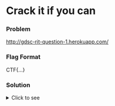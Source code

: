 # Crack it if you can

### Problem
http://gdsc-rit-question-1.herokuapp.com/

### Flag Format
CTF{...}

### Solution
<details>
  <summary>Click to see</summary>
  
<br>

Step 1: Right click to 'inspect' <br> 

Step 2: You will see an `<img>` tag with class imgA1. Hover over or click on the src attribute.<br> 

Step 3: You will see a QR code. Scan it using your phone and you will get your flag! (CTF{STEGANOGRAPHY_IS_WONDERFUL_YES})<br>

</details>

